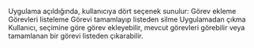Uygulama açıldığında, kullanıcıya dört seçenek sunulur:
Görev ekleme
Görevleri listeleme
Görevi tamamlayıp listeden silme
Uygulamadan çıkma
Kullanıcı, seçimine göre görev ekleyebilir, mevcut görevleri görebilir veya tamamlanan bir görevi listeden çıkarabilir.
